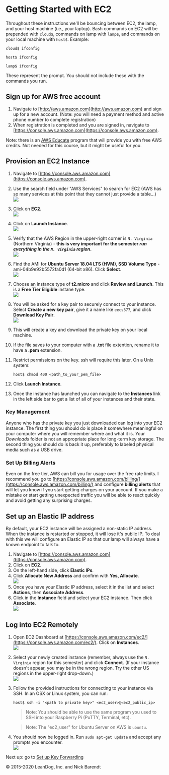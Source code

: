 # Getting Started with EC2

Throughout these instructions we'll be bouncing between EC2, the lamp, and your host machine (i.e., your laptop). Bash commands on EC2 will be prepended with `cloud$`, commands on lamp with `lamp$`, and commands on your local machine with `host$`. Example:
```
cloud$ ifconfig
```
```
host$ ifconfig
```
```
lamp$ ifconfig
```

These represent the prompt. You should not include these with the commands you run.

## Sign up for AWS free account

1. Navigate to [http://aws.amazon.com](http://aws.amazon.com) and sign up for a new account. (Note: you will need a payment method and active phone number to complete registration)
2. When registration is completed and you are signed in, navigate to [https://console.aws.amazon.com](https://console.aws.amazon.com).

Note:  there is an [AWS Educate](https://aws.amazon.com/education/awseducate/) program that will provide you with free AWS credits.  Not needed for this course, but it might be useful for you.

## Provision an EC2 Instance
1. Navigate to [https://console.aws.amazon.com](https://console.aws.amazon.com).
1. Use the search field under "AWS Services" to search for EC2 (AWS has so many services at this point that they cannot just provide a table...)
<br/>![](Images/aws_serivices_search.png)
2. Click on **EC2**.
<br/>![](Images/aws_search_ec2.png)
3. Click on **Launch Instance**.
<br/>![](Images/launch_instance.png)
4. Verify that the AWS Region in the upper-right corner is `N. Virginia` (Northern Virginia) - **this is very important for the semester _run everything in the `N. Virginia` region_.**
<br/>![](Images/aws_region.png)
4. Find the AMI for **Ubuntu Server 18.04 LTS (HVM), SSD Volume Type** - ami-04b9e92b5572fa0d1 (64-bit x86). Click **Select**.
<br/>![](Images/select_ubuntu.png)
5. Choose an instance type of **t2.micro** and click **Review and Launch**.  This is a **Free Tier Eligible** instane type.
<br/>![](Images/select_instance_type.png)
6. You will be asked for a key pair to securely connect to your instance. Select **Create a new key pair**, give it a name like `eecs377`, and click **Download Key Pair**.
<br/>![](Images/create_key_and_download.png)
7. This will create a key and download the private key on your local machine.
8. If the file saves to your computer with a **.txt** file extention, rename it to have a **.pem** extension.
9. Restrict permissions on the key. ssh will require this later.  On a Unix system:

    ```
    host$ chmod 400 <path_to_your_pem_file>
    ```

10. Click **Launch Instance**.
11. Once the instance has launched you can navigate to the **Instances** link in the left side bar to get a list of all of your instances and their state.

### Key Management
Anyone who has the private key you just downloaded can log into your EC2 instance. The first thing you should do is place it somewhere meaningful on your computer where you will remember where and what it is. Your *Downloads* folder is not an appropriate place for long-term key storage. The second thing you should do is back it up, preferably to labeled physical media such as a USB drive.

### Set Up Billing Alerts
Even on the free tier, AWS can bill you for usage over the free rate limits. I recommend you go to [https://console.aws.amazon.com/billing/](https://console.aws.amazon.com/billing/) and configure **billing alerts** that will let you know if you start getting charges on your account. If you make a mistake or start getting unexpected traffic you will be able to react quickly and avoid getting any surprising charges.

## Set up an Elastic IP address
By default, your EC2 instance will be assigned a non-static IP address. When the instance is restarted or stopped, it will lose it's public IP. To deal with this we will configure an Elastic IP so that our lamp will always have a known endpoint to talk to.

1. Navigate to [https://console.aws.amazon.com](https://console.aws.amazon.com).
2. Click on **EC2**.
3. On the left-hand side, click **Elastic IPs**.
4. Click **Allocate New Address** and confirm with **Yes, Allocate**.
<br/>![](Images/8_associate_ip.png)
5. Once you have your Elastic IP address, select it in the list and select **Actions**, then **Associate Address**.
6. Click in the **Instance** field and select your EC2 instance. Then click **Associate**.
<br/>![](Images/9_associate_ip_2.png)

## Log into EC2 Remotely

1. Open EC2 Dashboard at [https://console.aws.amazon.com/ec2/](https://console.aws.amazon.com/ec2/). Click on **Instances**.
<br/>![](Images/5_instance.png)
2. Select your newly created instance (remember, always use the `N. Virginia` region for this semester) and click **Connect**. (If your instance doesn't appear, you may be in the wrong region. Try the other US regions in the upper-right drop-down.)
<br/>![](Images/6_connect.png)
3. Follow the provided instructions for connecting to your instance via SSH. In an OSX or Linux system, you can run:

    ```
    host$ ssh -i "<path to private key>" <ec2_user>@<ec2_public_ip>
    ```

    > Note: You should be able to use the same program you used to SSH into your Raspberry Pi (PuTTY, Terminal, etc).

    > Note: The "ec2_user" for Ubuntu Server on AWS is ```ubuntu```.

4. You should now be logged in. Run `sudo apt-get update` and accept any prompts you encounter.
<br/>![](Images/7_connected.png)

Next up: go to [Set up Key Forwarding](../04.02_Set_Up_Key_Forwarding/README.md)

&copy; 2015-2020 LeanDog, Inc. and Nick Barendt
